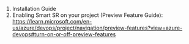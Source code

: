 1. Installation Guide
2. Enabling Smart SR on your project (Preview Feature Guide):
https://learn.microsoft.com/en-us/azure/devops/project/navigation/preview-features?view=azure-devops#turn-on-or-off-preview-features
